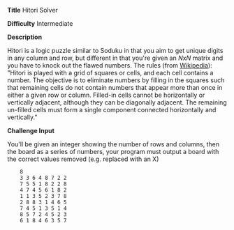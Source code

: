 **Title** Hitori Solver

**Difficulty** Intermediate

**Description** 

Hitori is a logic puzzle similar to Soduku in that you aim to get unique digits in any column and row, but different in that you're given an *N*x*N* matrix and you have to knock out the flawed numbers. The rules (from [Wikipedia](http://en.wikipedia.org/wiki/Hitori)): "Hitori is played with a grid of squares or cells, and each cell contains a number. The objective is to eliminate numbers by filling in the squares such that remaining cells do not contain numbers that appear more than once in either a given row or column. Filled-in cells cannot be horizontally or vertically adjacent, although they can be diagonally adjacent. The remaining un-filled cells must form a single component connected horizontally and vertically." 

**Challenge Input** 

You'll be given an integer showing the number of rows and columns, then the board as a series of numbers, your program must output a board with the correct values removed (e.g. replaced with an X)

        8
        3 3 6 4 8 7 2 2 
        7 5 5 1 8 2 2 8
        4 7 4 5 6 1 8 2
        1 1 3 5 2 3 7 8
        2 8 8 3 1 4 6 5
        7 4 5 1 3 5 1 4
        8 5 7 2 4 5 2 3
        6 1 8 4 6 3 5 7
